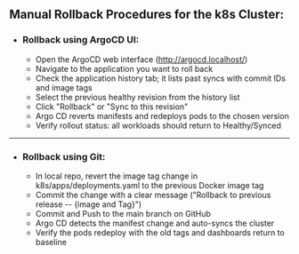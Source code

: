 ## Manual Rollback Procedures for the k8s Cluster:
- ### Rollback using ArgoCD UI:
    - Open the ArgoCD web interface (http://argocd.localhost/)
    - Navigate to the application you want to roll back
    - Check the application history tab; it lists past syncs with commit IDs and image tags
    - Select the previous healthy revision from the history list
    - Click "Rollback" or "Sync to this revision"
    - Argo CD reverts manifests and redeploys pods to the chosen version
    - Verify rollout status: all workloads should return to Healthy/Synced
---
- ### Rollback using Git:
    - In local repo, revert the image tag change in k8s/apps/deployments.yaml to the previous Docker image tag
    - Commit the change with a clear message ("Rollback to previous release -- {image and Tag}")
    - Commit and Push to the main branch on GitHub
    - Argo CD detects the manifest change and auto-syncs the cluster
    - Verify the pods redeploy with the old tags and dashboards return to baseline